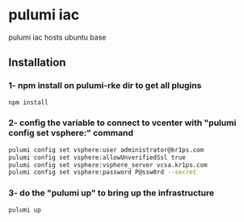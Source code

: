 # pulumi iac
pulumi iac hosts ubuntu base



## Installation

### 1- npm install on pulumi-rke dir to get all plugins

```bash
npm install
```

### 2- config the variable to connect to vcenter with "pulumi config set vsphere:" command

```bash
pulumi config set vsphere:user administrator@kr1ps.com
pulumi config set vsphere:allowUnverifiedSsl true
pulumi config set vsphere:vsphere_server vcsa.kr1ps.com
pulumi config set vsphere:password P@ssw0rd --secret 
```

### 3- do the "pulumi up" to bring up the infrastructure

```bash
pulumi up
```
